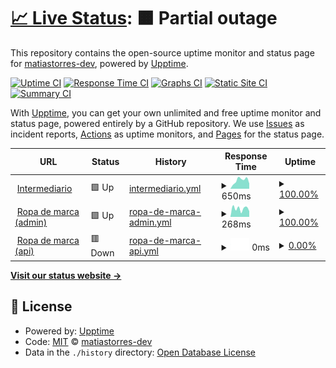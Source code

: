 # [📈 Live Status](https://demo.upptime.js.org): <!--live status--> **🟧 Partial outage**

This repository contains the open-source uptime monitor and status page for [matiastorres-dev](https://demo.upptime.js.org), powered by [Upptime](https://github.com/upptime/upptime).

[![Uptime CI](https://github.com/matiastorres-dev/status/workflows/Uptime%20CI/badge.svg)](https://github.com/matiastorres-dev/status/actions?query=workflow%3A%22Uptime+CI%22)
[![Response Time CI](https://github.com/matiastorres-dev/status/workflows/Response%20Time%20CI/badge.svg)](https://github.com/matiastorres-dev/status/actions?query=workflow%3A%22Response+Time+CI%22)
[![Graphs CI](https://github.com/matiastorres-dev/status/workflows/Graphs%20CI/badge.svg)](https://github.com/matiastorres-dev/status/actions?query=workflow%3A%22Graphs+CI%22)
[![Static Site CI](https://github.com/matiastorres-dev/status/workflows/Static%20Site%20CI/badge.svg)](https://github.com/matiastorres-dev/status/actions?query=workflow%3A%22Static+Site+CI%22)
[![Summary CI](https://github.com/matiastorres-dev/status/workflows/Summary%20CI/badge.svg)](https://github.com/matiastorres-dev/status/actions?query=workflow%3A%22Summary+CI%22)

With [Upptime](https://upptime.js.org), you can get your own unlimited and free uptime monitor and status page, powered entirely by a GitHub repository. We use [Issues](https://github.com/matiastorres-dev/status/issues) as incident reports, [Actions](https://github.com/matiastorres-dev/status/actions) as uptime monitors, and [Pages](https://demo.upptime.js.org) for the status page.

<!--start: status pages-->
<!-- This summary is generated by Upptime (https://github.com/upptime/upptime) -->
<!-- Do not edit this manually, your changes will be overwritten -->
<!-- prettier-ignore -->
| URL | Status | History | Response Time | Uptime |
| --- | ------ | ------- | ------------- | ------ |
| <img alt="" src="https://icons.duckduckgo.com/ip3/elintermediario.com.ar.ico" height="13"> [Intermediario](https://elintermediario.com.ar) | 🟩 Up | [intermediario.yml](https://github.com/matiastorres-dev/status/commits/HEAD/history/intermediario.yml) | <details><summary><img alt="Response time graph" src="./graphs/intermediario/response-time-week.png" height="20"> 650ms</summary><br><a href="https://matiastorres-dev.github.io/status/history/intermediario"><img alt="Response time 442" src="https://img.shields.io/endpoint?url=https%3A%2F%2Fraw.githubusercontent.com%2Fmatiastorres-dev%2Fstatus%2FHEAD%2Fapi%2Fintermediario%2Fresponse-time.json"></a><br><a href="https://matiastorres-dev.github.io/status/history/intermediario"><img alt="24-hour response time 805" src="https://img.shields.io/endpoint?url=https%3A%2F%2Fraw.githubusercontent.com%2Fmatiastorres-dev%2Fstatus%2FHEAD%2Fapi%2Fintermediario%2Fresponse-time-day.json"></a><br><a href="https://matiastorres-dev.github.io/status/history/intermediario"><img alt="7-day response time 650" src="https://img.shields.io/endpoint?url=https%3A%2F%2Fraw.githubusercontent.com%2Fmatiastorres-dev%2Fstatus%2FHEAD%2Fapi%2Fintermediario%2Fresponse-time-week.json"></a><br><a href="https://matiastorres-dev.github.io/status/history/intermediario"><img alt="30-day response time 574" src="https://img.shields.io/endpoint?url=https%3A%2F%2Fraw.githubusercontent.com%2Fmatiastorres-dev%2Fstatus%2FHEAD%2Fapi%2Fintermediario%2Fresponse-time-month.json"></a><br><a href="https://matiastorres-dev.github.io/status/history/intermediario"><img alt="1-year response time 442" src="https://img.shields.io/endpoint?url=https%3A%2F%2Fraw.githubusercontent.com%2Fmatiastorres-dev%2Fstatus%2FHEAD%2Fapi%2Fintermediario%2Fresponse-time-year.json"></a></details> | <details><summary><a href="https://matiastorres-dev.github.io/status/history/intermediario">100.00%</a></summary><a href="https://matiastorres-dev.github.io/status/history/intermediario"><img alt="All-time uptime 96.96%" src="https://img.shields.io/endpoint?url=https%3A%2F%2Fraw.githubusercontent.com%2Fmatiastorres-dev%2Fstatus%2FHEAD%2Fapi%2Fintermediario%2Fuptime.json"></a><br><a href="https://matiastorres-dev.github.io/status/history/intermediario"><img alt="24-hour uptime 100.00%" src="https://img.shields.io/endpoint?url=https%3A%2F%2Fraw.githubusercontent.com%2Fmatiastorres-dev%2Fstatus%2FHEAD%2Fapi%2Fintermediario%2Fuptime-day.json"></a><br><a href="https://matiastorres-dev.github.io/status/history/intermediario"><img alt="7-day uptime 100.00%" src="https://img.shields.io/endpoint?url=https%3A%2F%2Fraw.githubusercontent.com%2Fmatiastorres-dev%2Fstatus%2FHEAD%2Fapi%2Fintermediario%2Fuptime-week.json"></a><br><a href="https://matiastorres-dev.github.io/status/history/intermediario"><img alt="30-day uptime 100.00%" src="https://img.shields.io/endpoint?url=https%3A%2F%2Fraw.githubusercontent.com%2Fmatiastorres-dev%2Fstatus%2FHEAD%2Fapi%2Fintermediario%2Fuptime-month.json"></a><br><a href="https://matiastorres-dev.github.io/status/history/intermediario"><img alt="1-year uptime 96.96%" src="https://img.shields.io/endpoint?url=https%3A%2F%2Fraw.githubusercontent.com%2Fmatiastorres-dev%2Fstatus%2FHEAD%2Fapi%2Fintermediario%2Fuptime-year.json"></a></details>
| <img alt="" src="https://icons.duckduckgo.com/ip3/admin.ropademarca.com.ar.ico" height="13"> [Ropa de marca (admin)](https://admin.ropademarca.com.ar) | 🟩 Up | [ropa-de-marca-admin.yml](https://github.com/matiastorres-dev/status/commits/HEAD/history/ropa-de-marca-admin.yml) | <details><summary><img alt="Response time graph" src="./graphs/ropa-de-marca-admin/response-time-week.png" height="20"> 268ms</summary><br><a href="https://matiastorres-dev.github.io/status/history/ropa-de-marca-admin"><img alt="Response time 318" src="https://img.shields.io/endpoint?url=https%3A%2F%2Fraw.githubusercontent.com%2Fmatiastorres-dev%2Fstatus%2FHEAD%2Fapi%2Fropa-de-marca-admin%2Fresponse-time.json"></a><br><a href="https://matiastorres-dev.github.io/status/history/ropa-de-marca-admin"><img alt="24-hour response time 270" src="https://img.shields.io/endpoint?url=https%3A%2F%2Fraw.githubusercontent.com%2Fmatiastorres-dev%2Fstatus%2FHEAD%2Fapi%2Fropa-de-marca-admin%2Fresponse-time-day.json"></a><br><a href="https://matiastorres-dev.github.io/status/history/ropa-de-marca-admin"><img alt="7-day response time 268" src="https://img.shields.io/endpoint?url=https%3A%2F%2Fraw.githubusercontent.com%2Fmatiastorres-dev%2Fstatus%2FHEAD%2Fapi%2Fropa-de-marca-admin%2Fresponse-time-week.json"></a><br><a href="https://matiastorres-dev.github.io/status/history/ropa-de-marca-admin"><img alt="30-day response time 316" src="https://img.shields.io/endpoint?url=https%3A%2F%2Fraw.githubusercontent.com%2Fmatiastorres-dev%2Fstatus%2FHEAD%2Fapi%2Fropa-de-marca-admin%2Fresponse-time-month.json"></a><br><a href="https://matiastorres-dev.github.io/status/history/ropa-de-marca-admin"><img alt="1-year response time 318" src="https://img.shields.io/endpoint?url=https%3A%2F%2Fraw.githubusercontent.com%2Fmatiastorres-dev%2Fstatus%2FHEAD%2Fapi%2Fropa-de-marca-admin%2Fresponse-time-year.json"></a></details> | <details><summary><a href="https://matiastorres-dev.github.io/status/history/ropa-de-marca-admin">100.00%</a></summary><a href="https://matiastorres-dev.github.io/status/history/ropa-de-marca-admin"><img alt="All-time uptime 99.99%" src="https://img.shields.io/endpoint?url=https%3A%2F%2Fraw.githubusercontent.com%2Fmatiastorres-dev%2Fstatus%2FHEAD%2Fapi%2Fropa-de-marca-admin%2Fuptime.json"></a><br><a href="https://matiastorres-dev.github.io/status/history/ropa-de-marca-admin"><img alt="24-hour uptime 100.00%" src="https://img.shields.io/endpoint?url=https%3A%2F%2Fraw.githubusercontent.com%2Fmatiastorres-dev%2Fstatus%2FHEAD%2Fapi%2Fropa-de-marca-admin%2Fuptime-day.json"></a><br><a href="https://matiastorres-dev.github.io/status/history/ropa-de-marca-admin"><img alt="7-day uptime 100.00%" src="https://img.shields.io/endpoint?url=https%3A%2F%2Fraw.githubusercontent.com%2Fmatiastorres-dev%2Fstatus%2FHEAD%2Fapi%2Fropa-de-marca-admin%2Fuptime-week.json"></a><br><a href="https://matiastorres-dev.github.io/status/history/ropa-de-marca-admin"><img alt="30-day uptime 100.00%" src="https://img.shields.io/endpoint?url=https%3A%2F%2Fraw.githubusercontent.com%2Fmatiastorres-dev%2Fstatus%2FHEAD%2Fapi%2Fropa-de-marca-admin%2Fuptime-month.json"></a><br><a href="https://matiastorres-dev.github.io/status/history/ropa-de-marca-admin"><img alt="1-year uptime 99.99%" src="https://img.shields.io/endpoint?url=https%3A%2F%2Fraw.githubusercontent.com%2Fmatiastorres-dev%2Fstatus%2FHEAD%2Fapi%2Fropa-de-marca-admin%2Fuptime-year.json"></a></details>
| <img alt="" src="https://icons.duckduckgo.com/ip3/api.ropademarca.com.ar.ico" height="13"> [Ropa de marca (api)](https://api.ropademarca.com.ar) | 🟥 Down | [ropa-de-marca-api.yml](https://github.com/matiastorres-dev/status/commits/HEAD/history/ropa-de-marca-api.yml) | <details><summary><img alt="Response time graph" src="./graphs/ropa-de-marca-api/response-time-week.png" height="20"> 0ms</summary><br><a href="https://matiastorres-dev.github.io/status/history/ropa-de-marca-api"><img alt="Response time 781" src="https://img.shields.io/endpoint?url=https%3A%2F%2Fraw.githubusercontent.com%2Fmatiastorres-dev%2Fstatus%2FHEAD%2Fapi%2Fropa-de-marca-api%2Fresponse-time.json"></a><br><a href="https://matiastorres-dev.github.io/status/history/ropa-de-marca-api"><img alt="24-hour response time 0" src="https://img.shields.io/endpoint?url=https%3A%2F%2Fraw.githubusercontent.com%2Fmatiastorres-dev%2Fstatus%2FHEAD%2Fapi%2Fropa-de-marca-api%2Fresponse-time-day.json"></a><br><a href="https://matiastorres-dev.github.io/status/history/ropa-de-marca-api"><img alt="7-day response time 0" src="https://img.shields.io/endpoint?url=https%3A%2F%2Fraw.githubusercontent.com%2Fmatiastorres-dev%2Fstatus%2FHEAD%2Fapi%2Fropa-de-marca-api%2Fresponse-time-week.json"></a><br><a href="https://matiastorres-dev.github.io/status/history/ropa-de-marca-api"><img alt="30-day response time 0" src="https://img.shields.io/endpoint?url=https%3A%2F%2Fraw.githubusercontent.com%2Fmatiastorres-dev%2Fstatus%2FHEAD%2Fapi%2Fropa-de-marca-api%2Fresponse-time-month.json"></a><br><a href="https://matiastorres-dev.github.io/status/history/ropa-de-marca-api"><img alt="1-year response time 781" src="https://img.shields.io/endpoint?url=https%3A%2F%2Fraw.githubusercontent.com%2Fmatiastorres-dev%2Fstatus%2FHEAD%2Fapi%2Fropa-de-marca-api%2Fresponse-time-year.json"></a></details> | <details><summary><a href="https://matiastorres-dev.github.io/status/history/ropa-de-marca-api">0.00%</a></summary><a href="https://matiastorres-dev.github.io/status/history/ropa-de-marca-api"><img alt="All-time uptime 0.00%" src="https://img.shields.io/endpoint?url=https%3A%2F%2Fraw.githubusercontent.com%2Fmatiastorres-dev%2Fstatus%2FHEAD%2Fapi%2Fropa-de-marca-api%2Fuptime.json"></a><br><a href="https://matiastorres-dev.github.io/status/history/ropa-de-marca-api"><img alt="24-hour uptime 0.00%" src="https://img.shields.io/endpoint?url=https%3A%2F%2Fraw.githubusercontent.com%2Fmatiastorres-dev%2Fstatus%2FHEAD%2Fapi%2Fropa-de-marca-api%2Fuptime-day.json"></a><br><a href="https://matiastorres-dev.github.io/status/history/ropa-de-marca-api"><img alt="7-day uptime 0.00%" src="https://img.shields.io/endpoint?url=https%3A%2F%2Fraw.githubusercontent.com%2Fmatiastorres-dev%2Fstatus%2FHEAD%2Fapi%2Fropa-de-marca-api%2Fuptime-week.json"></a><br><a href="https://matiastorres-dev.github.io/status/history/ropa-de-marca-api"><img alt="30-day uptime 1.38%" src="https://img.shields.io/endpoint?url=https%3A%2F%2Fraw.githubusercontent.com%2Fmatiastorres-dev%2Fstatus%2FHEAD%2Fapi%2Fropa-de-marca-api%2Fuptime-month.json"></a><br><a href="https://matiastorres-dev.github.io/status/history/ropa-de-marca-api"><img alt="1-year uptime 0.00%" src="https://img.shields.io/endpoint?url=https%3A%2F%2Fraw.githubusercontent.com%2Fmatiastorres-dev%2Fstatus%2FHEAD%2Fapi%2Fropa-de-marca-api%2Fuptime-year.json"></a></details>

<!--end: status pages-->

[**Visit our status website →**](https://demo.upptime.js.org)

## 📄 License

- Powered by: [Upptime](https://github.com/upptime/upptime)
- Code: [MIT](./LICENSE) © [matiastorres-dev](https://demo.upptime.js.org)
- Data in the `./history` directory: [Open Database License](https://opendatacommons.org/licenses/odbl/1-0/)
